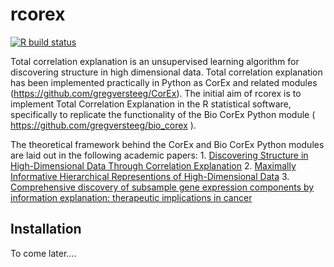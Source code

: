 
<!-- README.md is generated from README.Rmd. Please edit that file -->

# rcorex

<!-- badges: start -->

[![R build
status](https://github.com/jpkrooney/rcorex/workflows/R-CMD-check/badge.svg)](https://github.com/jpkrooney/rcorex/actions)
<!-- badges: end -->

Total correlation explanation is an unsupervised learning algorithm for
discovering structure in high dimensional data. Total correlation
explanation has been implemented practically in Python as CorEx and
related modules (<https://github.com/gregversteeg/CorEx>). The initial
aim of rcorex is to implement Total Correlation Explanation in the R
statistical software, specifically to replicate the functionality of the
Bio CorEx Python module ( <https://github.com/gregversteeg/bio_corex> ).

The theoretical framework behind the CorEx and Bio CorEx Python modules
are laid out in the following academic papers: 1. [Discovering Structure
in High-Dimensional Data Through Correlation
Explanation](http://arxiv.org/abs/1406.1222) 2. [Maximally Informative
Hierarchical Representions of High-Dimensional
Data](https://arxiv.org/abs/1410.7404) 3. [Comprehensive discovery of
subsample gene expression components by information explanation:
therapeutic implications in
cancer](https://bmcmedgenomics.biomedcentral.com/articles/10.1186/s12920-017-0245-6)

## Installation

To come later….
